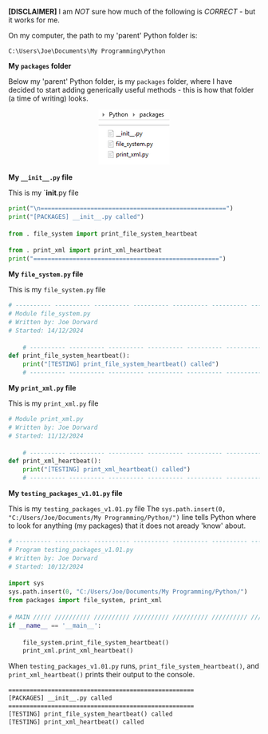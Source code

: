 **[DISCLAIMER]** I am *NOT* sure how much of the following is *CORRECT* - but it works for me.

On my computer, the path to my 'parent' Python folder is:
```Console
C:\Users\Joe\Documents\My Programming\Python
```

**My `packages` folder**

Below my 'parent' Python folder, is my `packages` folder, where I have decided to start
adding generically useful methods - this is how that folder (a time of writing) looks.

<p alt="packages folder" align="center"><img src="illustrations/packages.png" /></p>

**My `__init__.py` file**

This is my `__init__.py file
```Python
print("\n====================================================")
print("[PACKAGES] __init__.py called")

from . file_system import print_file_system_heartbeat

from . print_xml import print_xml_heartbeat
print("====================================================")
```

**My `file_system.py` file**

This is my `file_system.py` file
```Python
# ---------- ---------- ---------- ---------- ---------- ---------- ---------- ----------
# Module file_system.py
# Written by: Joe Dorward
# Started: 14/12/2024

    # ---------- ---------- ---------- ---------- ---------- ---------- ---------- ----------
def print_file_system_heartbeat():
    print("[TESTING] print_file_system_heartbeat() called")
    # ---------- ---------- ---------- ---------- ---------- ---------- ---------- ----------
```

**My `print_xml.py` file**

This is my `print_xml.py` file
```Python
# Module print_xml.py
# Written by: Joe Dorward
# Started: 11/12/2024

    # ---------- ---------- ---------- ---------- ---------- ---------- ---------- ----------
def print_xml_heartbeat():
    print("[TESTING] print_xml_heartbeat() called")
    # ---------- ---------- ---------- ---------- ---------- ---------- ---------- ----------
```

**My `testing_packages_v1.01.py` file**

This is my `testing_packages_v1.01.py` file
The `sys.path.insert(0, "C:/Users/Joe/Documents/My Programming/Python/")` line tells Python
where to look for anything (my packages) that it does not aready 'know' about.

```Python
# ---------- ---------- ---------- ---------- ---------- ---------- ---------- ----------
# Program testing_packages_v1.01.py
# Written by: Joe Dorward
# Started: 10/12/2024

import sys
sys.path.insert(0, "C:/Users/Joe/Documents/My Programming/Python/")
from packages import file_system, print_xml

# MAIN ///// ////////// ////////// ////////// ////////// ////////// ////////// //////////
if __name__ == '__main__':        

    file_system.print_file_system_heartbeat()
    print_xml.print_xml_heartbeat()
```

When `testing_packages_v1.01.py` runs, `print_file_system_heartbeat()`,
and `print_xml_heartbeat()` prints their output to the console.

```Console
====================================================
[PACKAGES] __init__.py called
====================================================
[TESTING] print_file_system_heartbeat() called
[TESTING] print_xml_heartbeat() called
```
